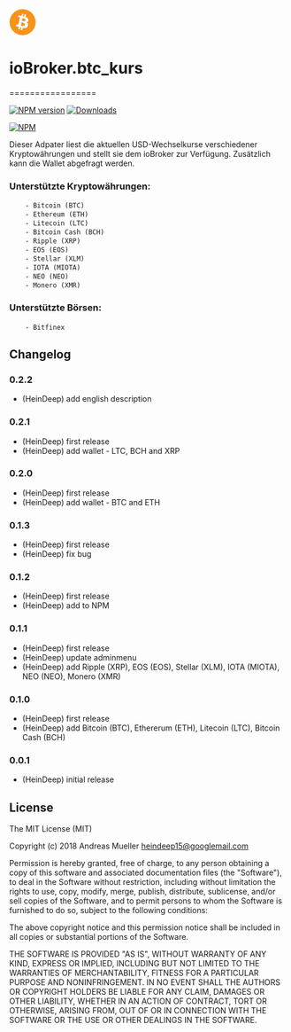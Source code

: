![Logo](img/btc_kurs.png)
# ioBroker.btc_kurs
=================

[![NPM version](https://img.shields.io/npm/v/iobroker.btc_kurs.svg)](https://www.npmjs.com/package/iobroker.btc_kurs)
[![Downloads](https://img.shields.io/npm/dm/iobroker.btc_kurs.svg)](https://www.npmjs.com/package/iobroker.btc_kurs)

[![NPM](https://nodei.co/npm/iobroker.btc_kurs.png?downloads=true)](https://nodei.co/npm/iobroker.btc_kurs/)

Dieser Adpater liest die aktuellen USD-Wechselkurse verschiedener Kryptowährungen und stellt sie dem ioBroker zur Verfügung.
Zusätzlich kann die Wallet abgefragt werden.

###	Unterstützte Kryptowährungen:
	
		- Bitcoin (BTC)
		- Ethereum (ETH)
		- Litecoin (LTC)
		- Bitcoin Cash (BCH)
		- Ripple (XRP)
		- EOS (EOS)
		- Stellar (XLM)
		- IOTA (MIOTA)
		- NEO (NEO)
		- Monero (XMR)
	
###	Unterstützte Börsen:
  
		- Bitfinex
		
## Changelog

### 0.2.2
* (HeinDeep) add english description

### 0.2.1
* (HeinDeep) first release
* (HeinDeep) add wallet - LTC, BCH and XRP

### 0.2.0
* (HeinDeep) first release
* (HeinDeep) add wallet - BTC and ETH

### 0.1.3
* (HeinDeep) first release
* (HeinDeep) fix bug 

### 0.1.2
* (HeinDeep) first release
* (HeinDeep) add to NPM
		
### 0.1.1
* (HeinDeep) first release
* (HeinDeep) update adminmenu
* (HeinDeep) add Ripple (XRP), EOS (EOS), Stellar (XLM), IOTA (MIOTA), NEO (NEO), Monero (XMR)
		
### 0.1.0
* (HeinDeep) first release
* (HeinDeep) add Bitcoin (BTC), Ethererum (ETH), Litecoin (LTC), Bitcoin Cash (BCH)

### 0.0.1
* (HeinDeep) initial release

 

## License
The MIT License (MIT)

Copyright (c) 2018 Andreas Mueller <heindeep15@googlemail.com>

Permission is hereby granted, free of charge, to any person obtaining a copy
of this software and associated documentation files (the "Software"), to deal
in the Software without restriction, including without limitation the rights
to use, copy, modify, merge, publish, distribute, sublicense, and/or sell
copies of the Software, and to permit persons to whom the Software is
furnished to do so, subject to the following conditions:

The above copyright notice and this permission notice shall be included in
all copies or substantial portions of the Software.

THE SOFTWARE IS PROVIDED "AS IS", WITHOUT WARRANTY OF ANY KIND, EXPRESS OR
IMPLIED, INCLUDING BUT NOT LIMITED TO THE WARRANTIES OF MERCHANTABILITY,
FITNESS FOR A PARTICULAR PURPOSE AND NONINFRINGEMENT. IN NO EVENT SHALL THE
AUTHORS OR COPYRIGHT HOLDERS BE LIABLE FOR ANY CLAIM, DAMAGES OR OTHER
LIABILITY, WHETHER IN AN ACTION OF CONTRACT, TORT OR OTHERWISE, ARISING FROM,
OUT OF OR IN CONNECTION WITH THE SOFTWARE OR THE USE OR OTHER DEALINGS IN
THE SOFTWARE.
